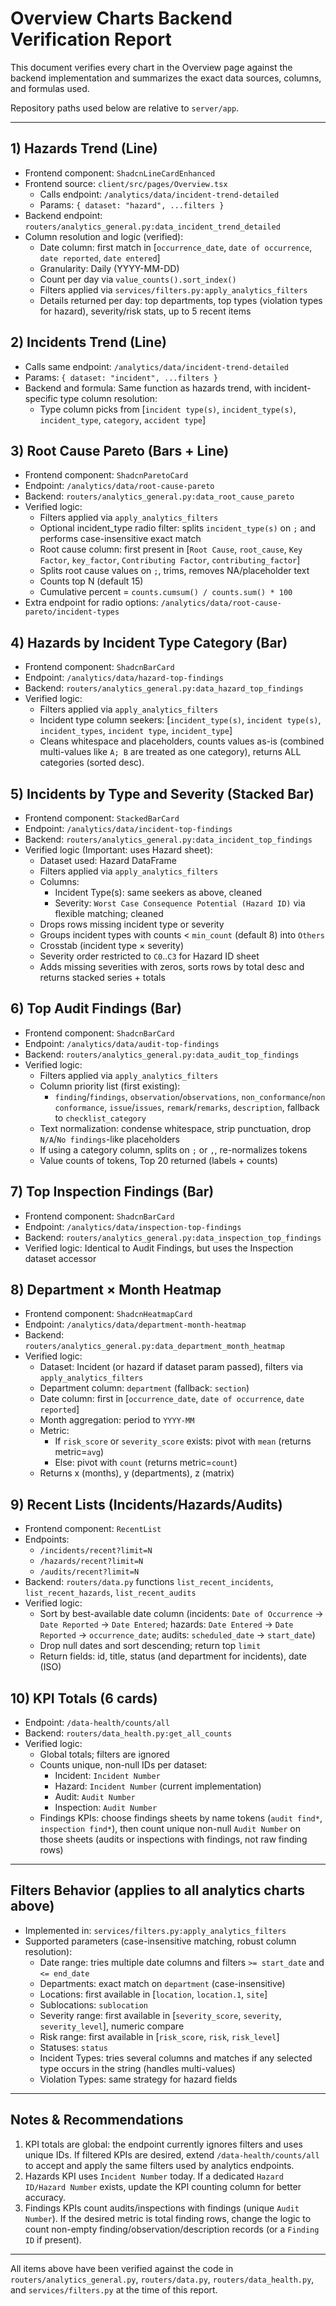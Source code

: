 # Overview Charts Backend Verification Report

This document verifies every chart in the Overview page against the backend implementation and summarizes the exact data sources, columns, and formulas used.

Repository paths used below are relative to `server/app`.

---

## 1) Hazards Trend (Line)
- Frontend component: `ShadcnLineCardEnhanced`
- Frontend source: `client/src/pages/Overview.tsx`
  - Calls endpoint: `/analytics/data/incident-trend-detailed`
  - Params: `{ dataset: "hazard", ...filters }`
- Backend endpoint: `routers/analytics_general.py:data_incident_trend_detailed`
- Column resolution and logic (verified):
  - Date column: first match in [`occurrence_date`, `date of occurrence`, `date reported`, `date entered`]
  - Granularity: Daily (YYYY-MM-DD)
  - Count per day via `value_counts().sort_index()`
  - Filters applied via `services/filters.py:apply_analytics_filters`
  - Details returned per day: top departments, top types (violation types for hazard), severity/risk stats, up to 5 recent items

## 2) Incidents Trend (Line)
- Calls same endpoint: `/analytics/data/incident-trend-detailed`
- Params: `{ dataset: "incident", ...filters }`
- Backend and formula: Same function as hazards trend, with incident-specific type column resolution:
  - Type column picks from [`incident type(s)`, `incident_type(s)`, `incident_type`, `category`, `accident type`]

## 3) Root Cause Pareto (Bars + Line)
- Frontend component: `ShadcnParetoCard`
- Endpoint: `/analytics/data/root-cause-pareto`
- Backend: `routers/analytics_general.py:data_root_cause_pareto`
- Verified logic:
  - Filters applied via `apply_analytics_filters`
  - Optional incident_type radio filter: splits `incident_type(s)` on `;` and performs case-insensitive exact match
  - Root cause column: first present in [`Root Cause`, `root_cause`, `Key Factor`, `key_factor`, `Contributing Factor`, `contributing_factor`]
  - Splits root cause values on `;`, trims, removes NA/placeholder text
  - Counts top N (default 15)
  - Cumulative percent = `counts.cumsum() / counts.sum() * 100`
- Extra endpoint for radio options: `/analytics/data/root-cause-pareto/incident-types`

## 4) Hazards by Incident Type Category (Bar)
- Frontend component: `ShadcnBarCard`
- Endpoint: `/analytics/data/hazard-top-findings`
- Backend: `routers/analytics_general.py:data_hazard_top_findings`
- Verified logic:
  - Filters applied via `apply_analytics_filters`
  - Incident type column seekers: [`incident_type(s)`, `incident type(s)`, `incident_types`, `incident type`, `incident_type`]
  - Cleans whitespace and placeholders, counts values as-is (combined multi-values like `A; B` are treated as one category), returns ALL categories (sorted desc).

## 5) Incidents by Type and Severity (Stacked Bar)
- Frontend component: `StackedBarCard`
- Endpoint: `/analytics/data/incident-top-findings`
- Backend: `routers/analytics_general.py:data_incident_top_findings`
- Verified logic (Important: uses Hazard sheet):
  - Dataset used: Hazard DataFrame
  - Filters applied via `apply_analytics_filters`
  - Columns:
    - Incident Type(s): same seekers as above, cleaned
    - Severity: `Worst Case Consequence Potential (Hazard ID)` via flexible matching; cleaned
  - Drops rows missing incident type or severity
  - Groups incident types with counts < `min_count` (default 8) into `Others`
  - Crosstab (incident type × severity)
  - Severity order restricted to `C0`..`C3` for Hazard ID sheet
  - Adds missing severities with zeros, sorts rows by total desc and returns stacked series + totals

## 6) Top Audit Findings (Bar)
- Frontend component: `ShadcnBarCard`
- Endpoint: `/analytics/data/audit-top-findings`
- Backend: `routers/analytics_general.py:data_audit_top_findings`
- Verified logic:
  - Filters applied via `apply_analytics_filters`
  - Column priority list (first existing):
    - `finding`/`findings`, `observation`/`observations`, `non_conformance`/`non conformance`, `issue`/`issues`, `remark`/`remarks`, `description`, fallback to `checklist_category`
  - Text normalization: condense whitespace, strip punctuation, drop `N/A`/`No findings`-like placeholders
  - If using a category column, splits on `;` or `,`, re-normalizes tokens
  - Value counts of tokens, Top 20 returned (labels + counts)

## 7) Top Inspection Findings (Bar)
- Frontend component: `ShadcnBarCard`
- Endpoint: `/analytics/data/inspection-top-findings`
- Backend: `routers/analytics_general.py:data_inspection_top_findings`
- Verified logic: Identical to Audit Findings, but uses the Inspection dataset accessor

## 8) Department × Month Heatmap
- Frontend component: `ShadcnHeatmapCard`
- Endpoint: `/analytics/data/department-month-heatmap`
- Backend: `routers/analytics_general.py:data_department_month_heatmap`
- Verified logic:
  - Dataset: Incident (or hazard if dataset param passed), filters via `apply_analytics_filters`
  - Department column: `department` (fallback: `section`)
  - Date column: first in [`occurrence_date`, `date of occurrence`, `date reported`]
  - Month aggregation: period to `YYYY-MM`
  - Metric:
    - If `risk_score` or `severity_score` exists: pivot with `mean` (returns metric=`avg`)
    - Else: pivot with `count` (returns metric=`count`)
  - Returns x (months), y (departments), z (matrix)

## 9) Recent Lists (Incidents/Hazards/Audits)
- Frontend component: `RecentList`
- Endpoints:
  - `/incidents/recent?limit=N`
  - `/hazards/recent?limit=N`
  - `/audits/recent?limit=N`
- Backend: `routers/data.py` functions `list_recent_incidents`, `list_recent_hazards`, `list_recent_audits`
- Verified logic:
  - Sort by best-available date column (incidents: `Date of Occurrence` → `Date Reported` → `Date Entered`; hazards: `Date Entered` → `Date Reported` → `occurrence_date`; audits: `scheduled_date` → `start_date`)
  - Drop null dates and sort descending; return top `limit`
  - Return fields: id, title, status (and department for incidents), date (ISO)

## 10) KPI Totals (6 cards)
- Endpoint: `/data-health/counts/all`
- Backend: `routers/data_health.py:get_all_counts`
- Verified logic:
  - Global totals; filters are ignored
  - Counts unique, non-null IDs per dataset:
    - Incident: `Incident Number`
    - Hazard: `Incident Number` (current implementation)
    - Audit: `Audit Number`
    - Inspection: `Audit Number`
  - Findings KPIs: choose findings sheets by name tokens (`audit find*`, `inspection find*`), then count unique non-null `Audit Number` on those sheets (audits or inspections with findings, not raw finding rows)

---

## Filters Behavior (applies to all analytics charts above)
- Implemented in: `services/filters.py:apply_analytics_filters`
- Supported parameters (case-insensitive matching, robust column resolution):
  - Date range: tries multiple date columns and filters `>= start_date` and `<= end_date`
  - Departments: exact match on `department` (case-insensitive)
  - Locations: first available in [`location`, `location.1`, `site`]
  - Sublocations: `sublocation`
  - Severity range: first available in [`severity_score`, `severity`, `severity_level`], numeric compare
  - Risk range: first available in [`risk_score`, `risk`, `risk_level`]
  - Statuses: `status`
  - Incident Types: tries several columns and matches if any selected type occurs in the string (handles multi-values)
  - Violation Types: same strategy for hazard fields

---

## Notes & Recommendations
1) KPI totals are global: the endpoint currently ignores filters and uses unique IDs. If filtered KPIs are desired, extend `/data-health/counts/all` to accept and apply the same filters used by analytics endpoints.
2) Hazards KPI uses `Incident Number` today. If a dedicated `Hazard ID/Hazard Number` exists, update the KPI counting column for better accuracy.
3) Findings KPIs count audits/inspections with findings (unique `Audit Number`). If the desired metric is total finding rows, change the logic to count non-empty finding/observation/description records (or a `Finding ID` if present).

---

All items above have been verified against the code in `routers/analytics_general.py`, `routers/data.py`, `routers/data_health.py`, and `services/filters.py` at the time of this report.
